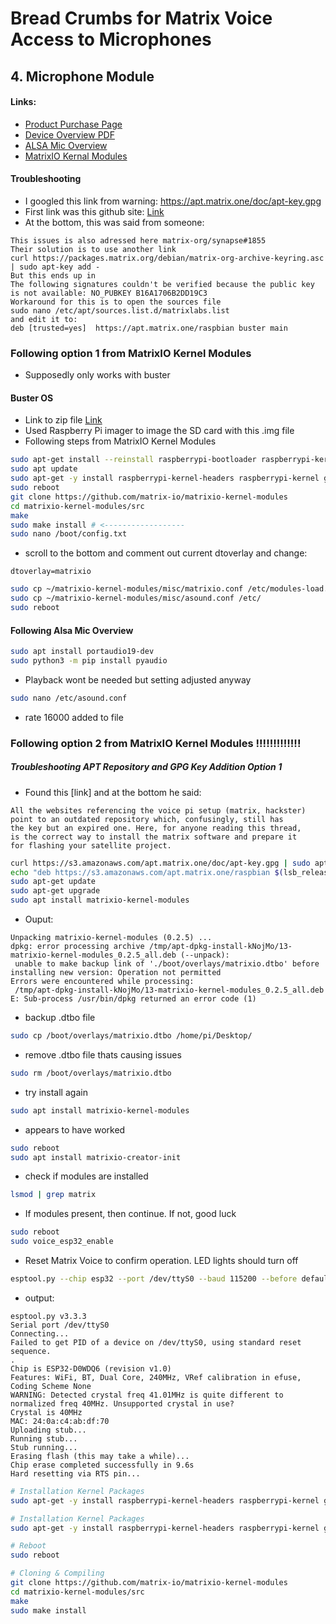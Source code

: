 # Bread Crumbs for Matrix Voice Access to Microphones



## 4. Microphone Module
#### Links:
- [Product Purchase Page](https://www.newark.com/matrix-labs/matrix-voice-esp/voice-development-board-spartan/dp/55AC2404?gclid=Cj0KCQjwiIOmBhDjARIsAP6YhSVaI4keeU8VfIYhUSqK6x4ST3JNHzf88cvQXWHzEGxW4CGrv8TJlCUaAo5qEALw_wcB&mckv=_dc%7Cpcrid%7C%7Cplid%7C%7Ckword%7C%7Cmatch%7C%7Cslid%7C%7Cproduct%7C55AC2404%7Cpgrid%7C%7Cptaid%7C%7C&CMP=KNC-GUSA-PMAX-Shopping-High-ROAS-S40)
- [Device Overview PDF](https://www.farnell.com/datasheets/2608206.pdf?_ga=2.219371345.993533472.1539793131-901402398.1539269224)
- [ALSA Mic Overview](https://matrix-io.github.io/matrix-documentation/matrix-lite/py-reference/alsa-mics/)
- [MatrixIO Kernal Modules](https://github.com/matrix-io/matrixio-kernel-modules/blob/master/README.md#option-1-package-installation)



#### Troubleshooting
- I googled this link from warning: https://apt.matrix.one/doc/apt-key.gpg
- First link was this github site: [Link](https://github.com/matrix-io/matrix-creator-init/issues/57)
- At the bottom, this was said from someone:

~~~
This issues is also adressed here matrix-org/synapse#1855
Their solution is to use another link
curl https://packages.matrix.org/debian/matrix-org-archive-keyring.asc | sudo apt-key add -
But this ends up in
The following signatures couldn't be verified because the public key is not available: NO_PUBKEY B16A1706B2DD19C3
Workaround for this is to open the sources file
sudo nano /etc/apt/sources.list.d/matrixlabs.list
and edit it to:
deb [trusted=yes]  https://apt.matrix.one/raspbian buster main
~~~

### Following option 1 from MatrixIO Kernel Modules
- Supposedly only works with buster

#### Buster OS
- Link to zip file [Link](https://downloads.raspberrypi.org/raspios_armhf/images/raspios_armhf-2021-05-28/2021-05-07-raspios-buster-armhf.zip)
- Used Raspberry Pi imager to image the SD card with this .img file
- Following steps from MatrixIO Kernel Modules

```zsh
sudo apt-get install --reinstall raspberrypi-bootloader raspberrypi-kernel
sudo apt update
sudo apt-get -y install raspberrypi-kernel-headers raspberrypi-kernel git 
sudo reboot
git clone https://github.com/matrix-io/matrixio-kernel-modules
cd matrixio-kernel-modules/src
make
sudo make install # <------------------
sudo nano /boot/config.txt
```
- scroll to the bottom and comment out current dtoverlay and change:
~~~
dtoverlay=matrixio
~~~
```zsh
sudo cp ~/matrixio-kernel-modules/misc/matrixio.conf /etc/modules-load.d/
sudo cp ~/matrixio-kernel-modules/misc/asound.conf /etc/
sudo reboot
```

#### Following Alsa Mic Overview
```zsh
sudo apt install portaudio19-dev 
sudo python3 -m pip install pyaudio
```
- Playback wont be needed but setting adjusted anyway
```zsh
sudo nano /etc/asound.conf
```
- rate 16000 added to file


### Following option 2 from MatrixIO Kernel Modules !!!!!!!!!!!!!

##### Troubleshooting APT Repository and GPG Key Addition Option 1
- Found this [link] and at the bottom he said:
~~~
All the websites referencing the voice pi setup (matrix, hackster) 
point to an outdated repository which, confusingly, still has 
the key but an expired one. Here, for anyone reading this thread, 
is the correct way to install the matrix software and prepare it 
for flashing your satellite project.
~~~
```zsh
curl https://s3.amazonaws.com/apt.matrix.one/doc/apt-key.gpg | sudo apt-key add -
echo "deb https://s3.amazonaws.com/apt.matrix.one/raspbian $(lsb_release -sc) main" | sudo tee /etc/apt/sources.list.d/matrixlabs.list
sudo apt-get update
sudo apt-get upgrade
sudo apt install matrixio-kernel-modules
```
- Ouput:
~~~
Unpacking matrixio-kernel-modules (0.2.5) ...
dpkg: error processing archive /tmp/apt-dpkg-install-kNojMo/13-matrixio-kernel-modules_0.2.5_all.deb (--unpack):
 unable to make backup link of './boot/overlays/matrixio.dtbo' before installing new version: Operation not permitted
Errors were encountered while processing:
 /tmp/apt-dpkg-install-kNojMo/13-matrixio-kernel-modules_0.2.5_all.deb
E: Sub-process /usr/bin/dpkg returned an error code (1)
~~~
- backup .dtbo file
```zsh
sudo cp /boot/overlays/matrixio.dtbo /home/pi/Desktop/
```
- remove .dtbo file thats causing issues
```zsh
sudo rm /boot/overlays/matrixio.dtbo
```
- try install again
```zsh
sudo apt install matrixio-kernel-modules
```
- appears to have worked
```zsh
sudo reboot
sudo apt install matrixio-creator-init
```
- check if modules are installed
```zsh
lsmod | grep matrix
```
- If modules present, then continue. If not, good luck
```zsh
sudo reboot
sudo voice_esp32_enable
```
- Reset Matrix Voice to confirm operation. LED lights should turn off
```zsh
esptool.py --chip esp32 --port /dev/ttyS0 --baud 115200 --before default_reset --after hard_reset erase_flash
```
- output:
~~~
esptool.py v3.3.3
Serial port /dev/ttyS0
Connecting...
Failed to get PID of a device on /dev/ttyS0, using standard reset sequence.
.
Chip is ESP32-D0WDQ6 (revision v1.0)
Features: WiFi, BT, Dual Core, 240MHz, VRef calibration in efuse, Coding Scheme None
WARNING: Detected crystal freq 41.01MHz is quite different to normalized freq 40MHz. Unsupported crystal in use?
Crystal is 40MHz
MAC: 24:0a:c4:ab:df:70
Uploading stub...
Running stub...
Stub running...
Erasing flash (this may take a while)...
Chip erase completed successfully in 9.6s
Hard resetting via RTS pin...
~~~


```zsh
# Installation Kernel Packages
sudo apt-get -y install raspberrypi-kernel-headers raspberrypi-kernel git 

# Installation Kernel Packages
sudo apt-get -y install raspberrypi-kernel-headers raspberrypi-kernel git 

# Reboot
sudo reboot

# Cloning & Compiling
git clone https://github.com/matrix-io/matrixio-kernel-modules
cd matrixio-kernel-modules/src
make
sudo make install
```









